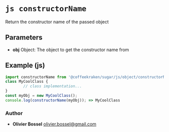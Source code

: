 


<!-- @namespace    sugar.js.object -->
<!-- @name    constructorName -->

# ```js constructorName ```


Return the constructor name of the passed object

## Parameters

- **obj**  Object: The object to get the constructor name from



## Example (js)

```js
import constructorName from '@coffeekraken/sugar/js/object/constructorName';
class MyCoolClass {
		// class implementation...
}
const myObj = new MyCoolClass();
console.log(constructorName(myObj)); => MyCoolClass
```


### Author
- **Olivier Bossel** <a href="mailto:olivier.bossel@gmail.com">olivier.bossel@gmail.com</a> 



